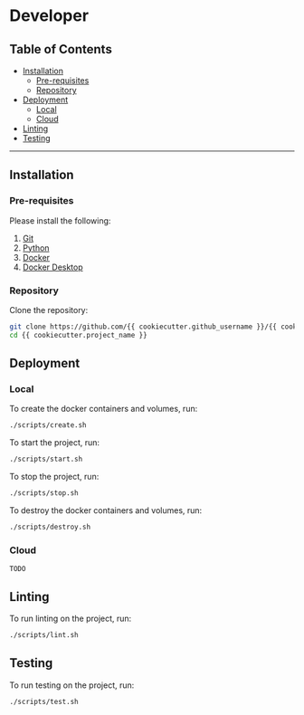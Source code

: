 # Developer

## Table of Contents

* [Installation](#installation)
    * [Pre-requisites](#pre-requisites)
    * [Repository](#repository)
* [Deployment](#deployment)
    * [Local](#local)
    * [Cloud](#cloud)
* [Linting](#linting)
* [Testing](#testing)

---

## Installation

### Pre-requisites

Please install the following:

1. [Git](https://git-scm.com/book/en/v2/Getting-Started-Installing-Git)
2. [Python](https://www.python.org/downloads/)
3. [Docker](https://www.docker.com/)
4. [Docker Desktop](https://www.docker.com/products/docker-desktop/)

### Repository

Clone the repository:

```bash
git clone https://github.com/{{ cookiecutter.github_username }}/{{ cookiecutter.project_name }}
cd {{ cookiecutter.project_name }}
```

## Deployment

### Local

To create the docker containers and volumes, run:

```bash
./scripts/create.sh
```

To start the project, run:

```bash
./scripts/start.sh
```

To stop the project, run:

```bash
./scripts/stop.sh
```

To destroy the docker containers and volumes, run:

```bash
./scripts/destroy.sh
```

### Cloud

`TODO`

## Linting

To run linting on the project, run:

```bash
./scripts/lint.sh
```

## Testing

To run testing on the project, run:

```bash
./scripts/test.sh
```
